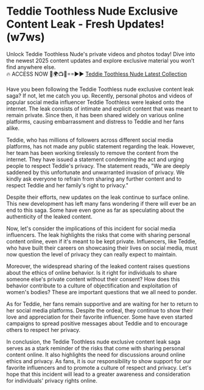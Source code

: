 # Teddie Toothless Nude Exclusive Content Leak - Fresh Updates! (w7ws)

Unlock Teddie Toothless Nude's private videos and photos today! Dive into the newest 2025 content updates and explore exclusive material you won’t find anywhere else.
<br>
🔥 ACCESS NOW 🔴🌍📺📱==►► <a href="https://tinyurl.com/4n4u5rde" rel="nofollow">Teddie Toothless Nude Latest Collection</a>
<br><br>
 Have you been following the Teddie Toothless nude exclusive content leak saga? If not, let me catch you up. Recently, personal photos and videos of popular social media influencer Teddie Toothless were leaked onto the internet. The leak consists of intimate and explicit content that was meant to remain private. Since then, it has been shared widely on various online platforms, causing embarrassment and distress to Teddie and her fans alike. 

Teddie, who has millions of followers across different social media platforms, has not made any public statement regarding the leak. However, her team has been working tirelessly to remove the content from the internet. They have issued a statement condemning the act and urging people to respect Teddie's privacy. The statement reads, "We are deeply saddened by this unfortunate and unwarranted invasion of privacy. We kindly ask everyone to refrain from sharing any further content and to respect Teddie and her family's right to privacy." 

Despite their efforts, new updates on the leak continue to surface online. This new development has left many fans wondering if there will ever be an end to this saga. Some have even gone as far as speculating about the authenticity of the leaked content. 

Now, let's consider the implications of this incident for social media influencers. The leak highlights the risks that come with sharing personal content online, even if it's meant to be kept private. Influencers, like Teddie, who have built their careers on showcasing their lives on social media, must now question the level of privacy they can really expect to maintain. 

Moreover, the widespread sharing of the leaked content raises questions about the ethics of online behavior. Is it right for individuals to share someone else's private content without their consent? How does this behavior contribute to a culture of objectification and exploitation of women's bodies? These are important questions that we all need to ponder. 

As for Teddie, her fans remain supportive and are waiting for her to return to her social media platforms. Despite the ordeal, they continue to show their love and appreciation for their favorite influencer. Some have even started campaigns to spread positive messages about Teddie and to encourage others to respect her privacy. 

In conclusion, the Teddie Toothless nude exclusive content leak saga serves as a stark reminder of the risks that come with sharing personal content online. It also highlights the need for discussions around online ethics and privacy. As fans, it is our responsibility to show support for our favorite influencers and to promote a culture of respect and privacy. Let's hope that this incident will lead to a greater awareness and consideration for individuals' privacy rights online.
